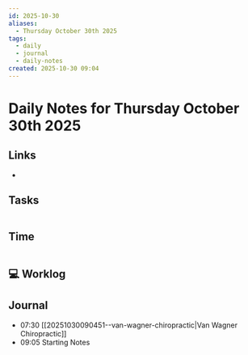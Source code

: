 ```yaml
---
id: 2025-10-30
aliases:
  - Thursday October 30th 2025
tags:
  - daily
  - journal
  - daily-notes
created: 2025-10-30 09:04
---
```


# Daily Notes for Thursday October 30th 2025

## Links

-

## Tasks

``` text

```

## Time

``` text

```

## 💻 Worklog

## Journal

- 07:30 [[20251030090451--van-wagner-chiropractic|Van Wagner Chiropractic]]
- 09:05 Starting Notes 

